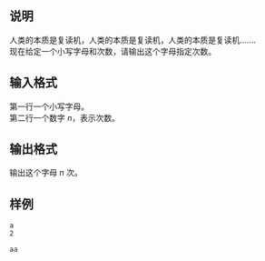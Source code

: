 <h2>说明</h2>

人类的本质是复读机，人类的本质是复读机，人类的本质是复读机.......<br />
现在给定一个小写字母和次数，请输出这个字母指定次数。
<h2>输入格式</h2>

第一行一个小写字母。<br>第二行一个数字 $n$，表示次数。

<h2>输出格式</h2>

输出这个字母 $n$ 次。

<h2>样例</h2>
<pre><code class="language-input1">a
2</code></pre><pre><code class="language-output1">aa</code></pre>
